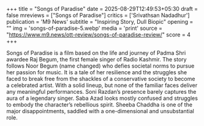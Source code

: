 +++
title = "Songs of Paradise"
date = 2025-08-29T12:49:53+05:30
draft = false
mreviews = ["Songs of Paradise"]
critics = ['Srivathsan Nadadhur']
publication = 'M9 News'
subtitle = "Inspiring Story, Dull Biopic"
opening = ""
img = 'songs-of-paradise-5.webp'
media = 'print'
source = "https://www.m9.news/ott-review/songs-of-paradise-review/"
score = 4
+++

Songs of Paradise is a film based on the life and journey of Padma Shri awardee Raj Begum, the first female singer of Radio Kashmir. The story follows Noor Begum (name changed) who defies societal norms to pursue her passion for music. It is a tale of her resilience and the struggles she faced to break free from the shackles of a conservative society to become a celebrated artist. With a solid lineup, but none of the familiar faces deliver any meaningful performances. Soni Razdan’s presence barely captures the aura of a legendary singer. Saba Azad looks mostly confused and struggles to embody the character’s rebellious spirit. Sheeba Chaddha is one of the major disappointments, saddled with a one-dimensional and unsubstantial role.
